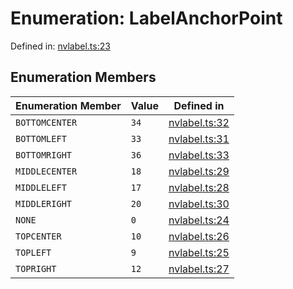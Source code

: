 # Enumeration: LabelAnchorPoint

Defined in: [nvlabel.ts:23](https://github.com/thewtex/niivue/blob/main/packages/niivue/src/nvlabel.ts#L23)

## Enumeration Members

| Enumeration Member                       | Value | Defined in                                                                                      |
| ---------------------------------------- | ----- | ----------------------------------------------------------------------------------------------- |
| <a id="bottomcenter"></a> `BOTTOMCENTER` | `34`  | [nvlabel.ts:32](https://github.com/thewtex/niivue/blob/main/packages/niivue/src/nvlabel.ts#L32) |
| <a id="bottomleft"></a> `BOTTOMLEFT`     | `33`  | [nvlabel.ts:31](https://github.com/thewtex/niivue/blob/main/packages/niivue/src/nvlabel.ts#L31) |
| <a id="bottomright"></a> `BOTTOMRIGHT`   | `36`  | [nvlabel.ts:33](https://github.com/thewtex/niivue/blob/main/packages/niivue/src/nvlabel.ts#L33) |
| <a id="middlecenter"></a> `MIDDLECENTER` | `18`  | [nvlabel.ts:29](https://github.com/thewtex/niivue/blob/main/packages/niivue/src/nvlabel.ts#L29) |
| <a id="middleleft"></a> `MIDDLELEFT`     | `17`  | [nvlabel.ts:28](https://github.com/thewtex/niivue/blob/main/packages/niivue/src/nvlabel.ts#L28) |
| <a id="middleright"></a> `MIDDLERIGHT`   | `20`  | [nvlabel.ts:30](https://github.com/thewtex/niivue/blob/main/packages/niivue/src/nvlabel.ts#L30) |
| <a id="none"></a> `NONE`                 | `0`   | [nvlabel.ts:24](https://github.com/thewtex/niivue/blob/main/packages/niivue/src/nvlabel.ts#L24) |
| <a id="topcenter"></a> `TOPCENTER`       | `10`  | [nvlabel.ts:26](https://github.com/thewtex/niivue/blob/main/packages/niivue/src/nvlabel.ts#L26) |
| <a id="topleft"></a> `TOPLEFT`           | `9`   | [nvlabel.ts:25](https://github.com/thewtex/niivue/blob/main/packages/niivue/src/nvlabel.ts#L25) |
| <a id="topright"></a> `TOPRIGHT`         | `12`  | [nvlabel.ts:27](https://github.com/thewtex/niivue/blob/main/packages/niivue/src/nvlabel.ts#L27) |
